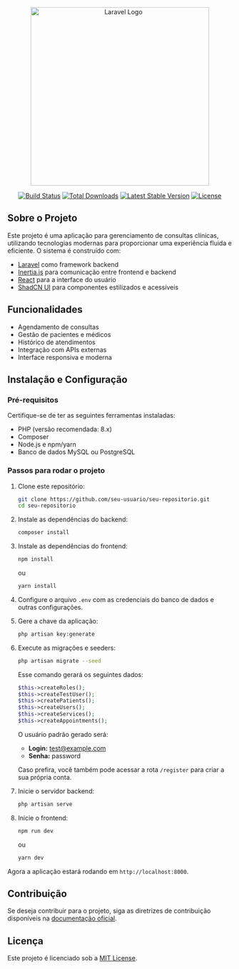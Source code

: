 <p align="center">
  <a href="https://laravel.com" target="_blank">
    <img src="https://raw.githubusercontent.com/laravel/art/master/logo-lockup/5%20SVG/2%20CMYK/1%20Full%20Color/laravel-logolockup-cmyk-red.svg" width="400" alt="Laravel Logo">
  </a>
</p>

<p align="center">
  <a href="https://github.com/laravel/framework/actions"><img src="https://github.com/laravel/framework/workflows/tests/badge.svg" alt="Build Status"></a>
  <a href="https://packagist.org/packages/laravel/framework"><img src="https://img.shields.io/packagist/dt/laravel/framework" alt="Total Downloads"></a>
  <a href="https://packagist.org/packages/laravel/framework"><img src="https://img.shields.io/packagist/v/laravel/framework" alt="Latest Stable Version"></a>
  <a href="https://packagist.org/packages/laravel/framework"><img src="https://img.shields.io/packagist/l/laravel/framework" alt="License"></a>
</p>

## Sobre o Projeto

Este projeto é uma aplicação para gerenciamento de consultas clínicas, utilizando tecnologias modernas para proporcionar uma experiência fluida e eficiente. O sistema é construído com:

- [Laravel](https://laravel.com) como framework backend
- [Inertia.js](https://inertiajs.com) para comunicação entre frontend e backend
- [React](https://reactjs.org) para a interface do usuário
- [ShadCN UI](https://ui.shadcn.com) para componentes estilizados e acessíveis

## Funcionalidades

- Agendamento de consultas
- Gestão de pacientes e médicos
- Histórico de atendimentos
- Integração com APIs externas
- Interface responsiva e moderna

## Instalação e Configuração

### Pré-requisitos

Certifique-se de ter as seguintes ferramentas instaladas:
- PHP (versão recomendada: 8.x)
- Composer
- Node.js e npm/yarn
- Banco de dados MySQL ou PostgreSQL

### Passos para rodar o projeto

1. Clone este repositório:
   ```sh
   git clone https://github.com/seu-usuario/seu-repositorio.git
   cd seu-repositorio
   ```

2. Instale as dependências do backend:
   ```sh
   composer install
   ```

3. Instale as dependências do frontend:
   ```sh
   npm install
   ```
   ou
   ```sh
   yarn install
   ```

4. Configure o arquivo `.env` com as credenciais do banco de dados e outras configurações.

5. Gere a chave da aplicação:
   ```sh
   php artisan key:generate
   ```

6. Execute as migrações e seeders:
   ```sh
   php artisan migrate --seed
   ```
   Esse comando gerará os seguintes dados:
   ```php
   $this->createRoles();
   $this->createTestUser();
   $this->createPatients();
   $this->createUsers();
   $this->createServices();
   $this->createAppointments();
   ```
   O usuário padrão gerado será:
   - **Login:** test@example.com
   - **Senha:** password

   Caso prefira, você também pode acessar a rota `/register` para criar a sua própria conta.

7. Inicie o servidor backend:
   ```sh
   php artisan serve
   ```

8. Inicie o frontend:
   ```sh
   npm run dev
   ```
   ou
   ```sh
   yarn dev
   ```

Agora a aplicação estará rodando em `http://localhost:8000`.

## Contribuição

Se deseja contribuir para o projeto, siga as diretrizes de contribuição disponíveis na [documentação oficial](https://laravel.com/docs/contributions).

## Licença

Este projeto é licenciado sob a [MIT License](https://opensource.org/licenses/MIT).


